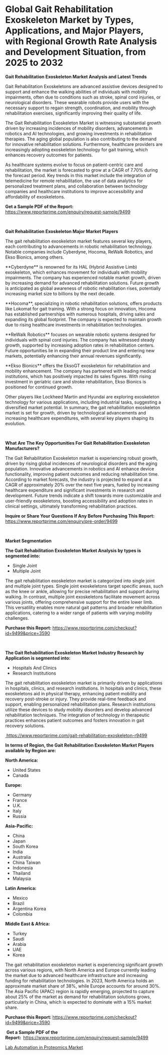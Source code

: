 <p><h1>Global Gait Rehabilitation Exoskeleton Market by Types, Applications, and Major Players, with Regional Growth Rate Analysis and Development Situation, from 2025 to 2032</h1></p><p><strong>Gait Rehabilitation Exoskeleton Market Analysis and Latest Trends</strong></p>
<p><p>Gait Rehabilitation Exoskeletons are advanced assistive devices designed to support and enhance the walking abilities of individuals with mobility impairments, often due to conditions such as stroke, spinal cord injuries, or neurological disorders. These wearable robots provide users with the necessary support to regain strength, coordination, and mobility through rehabilitation exercises, significantly improving their quality of life.</p><p>The Gait Rehabilitation Exoskeleton Market is witnessing substantial growth driven by increasing incidences of mobility disorders, advancements in robotics and AI technologies, and growing investments in rehabilitation therapies. The aging global population is also contributing to the demand for innovative rehabilitation solutions. Furthermore, healthcare providers are increasingly adopting exoskeleton technology for gait training, which enhances recovery outcomes for patients.</p><p>As healthcare systems evolve to focus on patient-centric care and rehabilitation, the market is forecasted to grow at a CAGR of 7.70% during the forecast period. Key trends in this market include the integration of telemedicine for remote rehabilitation, the use of data analytics for personalized treatment plans, and collaboration between technology companies and healthcare institutions to improve accessibility and affordability of exoskeletons.</p></p>
<p><strong>Get a Sample PDF of the Report:&nbsp;</strong> <a href="https://www.reportprime.com/enquiry/request-sample/9499?utm_campaign=2485&utm_medium=2&utm_source=Github&utm_content=ia&utm_term=20032025&utm_id=gait-rehabilitation-exoskeleton">https://www.reportprime.com/enquiry/request-sample/9499</a></p>
<p>&nbsp;</p>
<p><strong>Gait Rehabilitation Exoskeleton Major Market Players</strong></p>
<p><p>The gait rehabilitation exoskeleton market features several key players, each contributing to advancements in robotic rehabilitation technology. Notable companies include Cyberdyne, Hocoma, ReWalk Robotics, and Ekso Bionics, among others.</p><p>**Cyberdyne** is renowned for its HAL (Hybrid Assistive Limb) exoskeleton, which enhances movement for individuals with mobility impairments. The company has experienced notable market growth, driven by increasing demand for advanced rehabilitation solutions. Future growth is anticipated as global awareness of robotic rehabilitation rises, potentially increasing market size to billions by the next decade.</p><p>**Hocoma**, specializing in robotic rehabilitation solutions, offers products like Lokomat for gait training. With a strong focus on innovation, Hocoma has established partnerships with numerous hospitals, driving sales and expanding its global footprint. The company is expected to maintain growth due to rising healthcare investments in rehabilitation technologies.</p><p>**ReWalk Robotics** focuses on wearable robotic systems designed for individuals with spinal cord injuries. The company has witnessed steady growth, supported by increasing adoption rates in rehabilitation centers. Future opportunities lie in expanding their product line and entering new markets, potentially enhancing their annual revenues significantly.</p><p>**Ekso Bionics** offers the EksoGT exoskeleton for rehabilitation and mobility enhancement. The company has partnered with leading medical institutions, which has positively impacted its sales figures. With rising investment in geriatric care and stroke rehabilitation, Ekso Bionics is positioned for continued growth.</p><p>Other players like Lockheed Martin and Hyundai are exploring exoskeleton technology for various applications, including industrial tasks, suggesting a diversified market potential. In summary, the gait rehabilitation exoskeleton market is set for growth, driven by technological advancements and increasing healthcare expenditures, with several key players shaping its evolution.</p></p>
<p>&nbsp;</p>
<p><strong>What Are The Key Opportunities For Gait Rehabilitation Exoskeleton Manufacturers?</strong></p>
<p><p>The Gait Rehabilitation Exoskeleton market is experiencing robust growth, driven by rising global incidences of neurological disorders and the aging population. Innovative advancements in robotics and AI enhance device functionality, improving patient outcomes and reducing rehabilitation time. According to market forecasts, the industry is projected to expand at a CAGR of approximately 20% over the next five years, fueled by increasing healthcare expenditure and significant investments in research and development. Future trends indicate a shift towards more customizable and user-friendly exoskeletons, boosting accessibility and adoption rates in clinical settings, ultimately transforming rehabilitation practices.</p></p>
<p><strong>Inquire or Share Your Questions If Any Before Purchasing This Report:</strong> <a href="https://www.reportprime.com/enquiry/pre-order/9499?utm_campaign=2485&utm_medium=2&utm_source=Github&utm_content=ia&utm_term=20032025&utm_id=gait-rehabilitation-exoskeleton">https://www.reportprime.com/enquiry/pre-order/9499</a></p>
<p>&nbsp;</p>
<p><strong>Market Segmentation</strong></p>
<p><strong>The Gait Rehabilitation Exoskeleton Market Analysis by types is segmented into:</strong></p>
<p><ul><li>Single Joint</li><li>Multiple Joint</li></ul></p>
<p><p>The gait rehabilitation exoskeleton market is categorized into single joint and multiple joint types. Single joint exoskeletons target specific areas, such as the knee or ankle, allowing for precise rehabilitation and support during walking. In contrast, multiple joint exoskeletons facilitate movement across various joints, offering comprehensive support for the entire lower limb. This versatility enables more natural gait patterns and broader rehabilitation applications, catering to a wider range of patients with varying mobility challenges.</p></p>
<p><strong>Purchase this Report:&nbsp;</strong><a href="https://www.reportprime.com/checkout?id=9499&price=3590&utm_campaign=2485&utm_medium=2&utm_source=Github&utm_content=ia&utm_term=20032025&utm_id=gait-rehabilitation-exoskeleton">https://www.reportprime.com/checkout?id=9499&price=3590</a></p>
<p>&nbsp;</p>
<p><strong>The Gait Rehabilitation Exoskeleton Market Industry Research by Application is segmented into:</strong></p>
<p><ul><li>Hospitals And Clinics</li><li>Research Institutions</li></ul></p>
<p><p>The gait rehabilitation exoskeleton market is primarily driven by applications in hospitals, clinics, and research institutions. In hospitals and clinics, these exoskeletons aid in physical therapy, enhancing patient mobility and recovery post-stroke or injury. They provide real-time feedback and support, enabling personalized rehabilitation plans. Research institutions utilize these devices to study mobility disorders and develop advanced rehabilitation techniques. The integration of technology in therapeutic practices enhances patient outcomes and fosters innovation in gait recovery solutions.</p></p>
<p><a href="https://www.reportprime.com/gait-rehabilitation-exoskeleton-r9499?utm_campaign=2485&utm_medium=2&utm_source=Github&utm_content=ia&utm_term=20032025&utm_id=gait-rehabilitation-exoskeleton">&nbsp;https://www.reportprime.com/gait-rehabilitation-exoskeleton-r9499</a></p>
<p><strong>In terms of Region, the Gait Rehabilitation Exoskeleton Market Players available by Region are:</strong></p>
<p>
    <p> <strong> North America: </strong>
        <ul>
            <li>United States</li>
            <li>Canada</li>
        </ul>
        </p> 
    <p> <strong> Europe: </strong>
        <ul>
            <li>Germany</li>
            <li>France</li>
            <li>U.K.</li>
            <li>Italy</li>
            <li>Russia</li>
        </ul>
        </p> 
    <p> <strong> Asia-Pacific: </strong>
        <ul>
            <li>China</li>
            <li>Japan</li>
            <li>South Korea</li>
            <li>India</li>
            <li>Australia</li>
            <li>China Taiwan</li>
            <li>Indonesia</li>
            <li>Thailand</li>
            <li>Malaysia</li>
        </ul>
        </p> 
    <p> <strong> Latin America: </strong>
        <ul>
            <li>Mexico</li>
            <li>Brazil</li>
            <li>Argentina Korea</li>
            <li>Colombia</li>
        </ul>
        </p> 
    <p> <strong> Middle East & Africa: </strong>
        <ul>
            <li>Turkey</li>
            <li>Saudi</li>
            <li>Arabia</li>
            <li>UAE</li>
            <li>Korea</li>
        </ul>
    </p>
    </p>
<p><p>The gait rehabilitation exoskeleton market is experiencing significant growth across various regions, with North America and Europe currently leading the market due to advanced healthcare infrastructure and increasing funding for rehabilitation technologies. In 2023, North America holds an approximate market share of 38%, while Europe accounts for around 30%. The Asia Pacific (APAC) region is rapidly emerging, projected to capture about 25% of the market as demand for rehabilitation solutions grows, particularly in China, which is expected to dominate with a 15% market share.</p></p>
<p><strong>Purchase this Report: </strong><a href="https://www.reportprime.com/checkout?id=9499&price=3590&utm_campaign=2485&utm_medium=2&utm_source=Github&utm_content=ia&utm_term=20032025&utm_id=gait-rehabilitation-exoskeleton">https://www.reportprime.com/checkout?id=9499&price=3590</a></p>
<p>&nbsp;<strong>Get a Sample PDF of the Report:&nbsp;&nbsp;</strong><a href="https://www.reportprime.com/enquiry/request-sample/9499?utm_campaign=2485&utm_medium=2&utm_source=Github&utm_content=ia&utm_term=20032025&utm_id=gait-rehabilitation-exoskeleton">https://www.reportprime.com/enquiry/request-sample/9499</a></p>
<p><strong></strong></p>
<p><p><a href="https://github.com/mayabungard8092/Market-Research-Report-List-1/blob/main/lab-automation-in-proteomics-market.md?utm_campaign=2485&utm_medium=2&utm_source=Github&utm_content=ia&utm_term=20032025&utm_id=gait-rehabilitation-exoskeleton">Lab Automation in Proteomics Market</a></p></p>